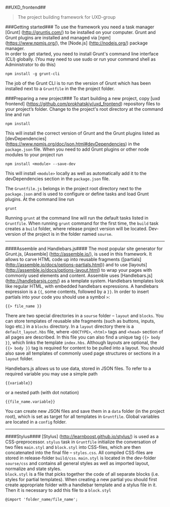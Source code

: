 ##UXD_frontend##
>The project building framework for UXD-group

###Getting started###
To use the framework you need a task manager [Grunt] (http://gruntjs.com/) to be installed on your computer. Grunt and Grunt plugins are installed and managed via [npm] (https://www.npmjs.org/), the [Node.js] (http://nodejs.org/) package manager.  
In order to get started, you need to install Grunt's command line interface (CLI) globally. (You may need to use sudo or run your command shell as Administrator to do this)
```
npm install -g grunt-cli
```
The job of the Grunt CLI is to run the version of Grunt which has been installed next to a <code>Gruntfile</code> in the the project folder.

###Preparing a new project###
To start building a new project, copy [uxd frontend] (https://github.com/prokhatskiy/uxd_frontend) repository files to your project’s folder. Change to the project's root directory at the command line and run
```
npm install
```
This will install the correct version of Grunt and the Grunt plugins listed as [devDependencies] (https://www.npmjs.org/doc/json.html#devDependencies) in the <code>package.json</code> file. When you need to add Grunt plugins or other node modules to your project run
```
npm install <module> --save-dev
```
This will install <code>\<module></code> locally as well as automatically add it to the devDependencies section in the <code>package.json</code> file.

The <code>Gruntfile.js</code> belongs in the project root directory next to the <code>package.json</code> and is used to configure or define tasks and load Grunt plugins. At the command line run
```
grunt
```
Running <code>grunt</code> at the command line will run the default tasks listed in <code>Gruntfile</code>. When running <code>grunt</code> command for the first time, the <code>build</code> task creates a <code>build</code> folder, where release project version will be located. Dev-version of the project is in the folder named <code>sourse</code>.
___
####Assemble and Handlebars.js####
The most popular site generator for Grunt.js, [Assemble] (http://assemble.io/), is used in this framework. It allows to carve HTML code up into reusable fragments ([partials] (http://assemble.io/docs/options-partials.html)) and to use [layouts] (http://assemble.io/docs/options-layout.html) to wrap your pages with commonly used elements and content.  Assemble uses [Handlebars.js] (http://handlebarsjs.com/) as a template system. Handlebars templates look like regular HTML, with embedded handlebars expressions. A handlebars expression is a <code>{{</code>, some contents, followed by a <code>}}</code>. In order to insert partials into your code you should use a symbol <code>></code>:
```
{{> file_name }}
```
There are two special directories in a <code>sourse</code> folder – <code>layout</code> and <code>blocks</code>. You can store templates of reusable site fragments (such as buttons, inputs, logo etc.) in a <code>blocks</code> directory. In a <code>layout</code> directory there is a <code>default_layout.hbs</code> file, where <code>\<DOCTYPE></code>, <code>\<html></code> tags and <code>\<head></code> section of all pages are described. In this file you can also find a unique tag <code>{{> body }}</code>, which links the template <code>index.hbs</code>. Although layouts are optional, the <code>{{> body }}</code> tag is required for content to be pulled into a layout. You should also save all templates of commonly used page structures or sections in a <code>layout</code> folder.

Handlebars.js allows us to use data, stored in JSON files. To refer to a required variable you may use a simple path
```
{{variable}}
```
or a nested path (with dot notation)
```
{{file_name.variable}}
```
You can create new JSON files and save them in a <code>data</code> folder (in the project root), which is set as target for all templates in <code>Gruntfile</code>. Global variables are located in a <code>config</code> folder.
___
####Stylus####
[Stylus] (http://learnboost.github.io/stylus/) is used as a CSS-preprocessor. <code>stylus</code> task in <code>Gruntfile</code> initialize the conversation of two files <code>main.styl</code> and <code>block.styl</code> into CSS-files, which are then concatenated into the final file – <code>styles.css</code>. All compiled CSS-files are stored in release-folder <code>build/css</code>.
<code>main.styl</code> is located in the dev-folder <code>sourse/css</code> and contains all general styles as well as imported layout, normalize and state styles.  
<code>block.styl</code> is a file that picks together the code of all separate blocks (i.e. styles for partial templates). When creating a new partial you should first create appropriate folder with a handlebar template and a stylus file in it. Then it is necessary to add this file to a <code>block.styl</code>
```
@import 'folder_name/file_name';
```
